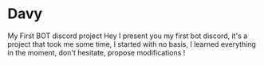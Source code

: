 # Davy
My First BOT discord project
Hey I present you my first bot discord, it's a project that took me some time, I started with no basis, I learned everything in the moment, don't hesitate, propose modifications !
